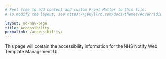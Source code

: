 ```yaml
---
# Feel free to add content and custom Front Matter to this file.
# To modify the layout, see https://jekyllrb.com/docs/themes/#overriding-theme-defaults

layout: no-nav-page
title: Accessibility
permalink: /accessibility/
---
```


This page will contain the accessibility information for the NHS Notify Web Template Management UI.
